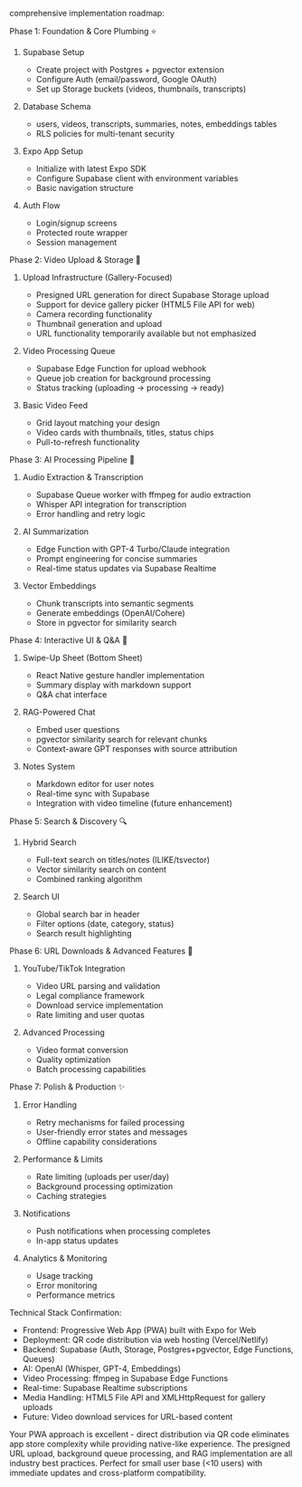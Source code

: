 comprehensive implementation roadmap:

  Phase 1: Foundation & Core Plumbing ⭐

  1. Supabase Setup
     - Create project with Postgres + pgvector extension
     - Configure Auth (email/password, Google OAuth)
     - Set up Storage buckets (videos, thumbnails, transcripts)

  2. Database Schema
     - users, videos, transcripts, summaries, notes, embeddings tables
     - RLS policies for multi-tenant security

  3. Expo App Setup
     - Initialize with latest Expo SDK
     - Configure Supabase client with environment variables
     - Basic navigation structure

  4. Auth Flow
     - Login/signup screens
     - Protected route wrapper
     - Session management

  Phase 2: Video Upload & Storage 🎥

  1. Upload Infrastructure (Gallery-Focused)
     - Presigned URL generation for direct Supabase Storage upload
     - Support for device gallery picker (HTML5 File API for web)
     - Camera recording functionality
     - Thumbnail generation and upload
     - URL functionality temporarily available but not emphasized

  2. Video Processing Queue
     - Supabase Edge Function for upload webhook
     - Queue job creation for background processing
     - Status tracking (uploading → processing → ready)

  3. Basic Video Feed
     - Grid layout matching your design
     - Video cards with thumbnails, titles, status chips
     - Pull-to-refresh functionality

  Phase 3: AI Processing Pipeline 🤖

  1. Audio Extraction & Transcription
     - Supabase Queue worker with ffmpeg for audio extraction
     - Whisper API integration for transcription
     - Error handling and retry logic

  2. AI Summarization
     - Edge Function with GPT-4 Turbo/Claude integration
     - Prompt engineering for concise summaries
     - Real-time status updates via Supabase Realtime

  3. Vector Embeddings
     - Chunk transcripts into semantic segments
     - Generate embeddings (OpenAI/Cohere)
     - Store in pgvector for similarity search

  Phase 4: Interactive UI & Q&A 💬

  1. Swipe-Up Sheet (Bottom Sheet)
     - React Native gesture handler implementation
     - Summary display with markdown support
     - Q&A chat interface

  2. RAG-Powered Chat
     - Embed user questions
     - pgvector similarity search for relevant chunks
     - Context-aware GPT responses with source attribution

  3. Notes System
     - Markdown editor for user notes
     - Real-time sync with Supabase
     - Integration with video timeline (future enhancement)

  Phase 5: Search & Discovery 🔍

  1. Hybrid Search
     - Full-text search on titles/notes (ILIKE/tsvector)
     - Vector similarity search on content
     - Combined ranking algorithm

  2. Search UI
     - Global search bar in header
     - Filter options (date, category, status)
     - Search result highlighting

  Phase 6: URL Downloads & Advanced Features 🔗

  1. YouTube/TikTok Integration
     - Video URL parsing and validation
     - Legal compliance framework
     - Download service implementation
     - Rate limiting and user quotas

  2. Advanced Processing
     - Video format conversion
     - Quality optimization
     - Batch processing capabilities

  Phase 7: Polish & Production ✨

  1. Error Handling
     - Retry mechanisms for failed processing
     - User-friendly error states and messages
     - Offline capability considerations

  2. Performance & Limits
     - Rate limiting (uploads per user/day)
     - Background processing optimization
     - Caching strategies

  3. Notifications
     - Push notifications when processing completes
     - In-app status updates

  4. Analytics & Monitoring
     - Usage tracking
     - Error monitoring
     - Performance metrics

  Technical Stack Confirmation:

  - Frontend: Progressive Web App (PWA) built with Expo for Web
  - Deployment: QR code distribution via web hosting (Vercel/Netlify)
  - Backend: Supabase (Auth, Storage, Postgres+pgvector, Edge Functions, Queues)
  - AI: OpenAI (Whisper, GPT-4, Embeddings)
  - Video Processing: ffmpeg in Supabase Edge Functions
  - Real-time: Supabase Realtime subscriptions
  - Media Handling: HTML5 File API and XMLHttpRequest for gallery uploads
  - Future: Video download services for URL-based content

  Your PWA approach is excellent - direct distribution via QR code eliminates app store 
  complexity while providing native-like experience. The presigned URL upload, background 
  queue processing, and RAG implementation are all industry best practices. Perfect for 
  small user base (<10 users) with immediate updates and cross-platform compatibility.